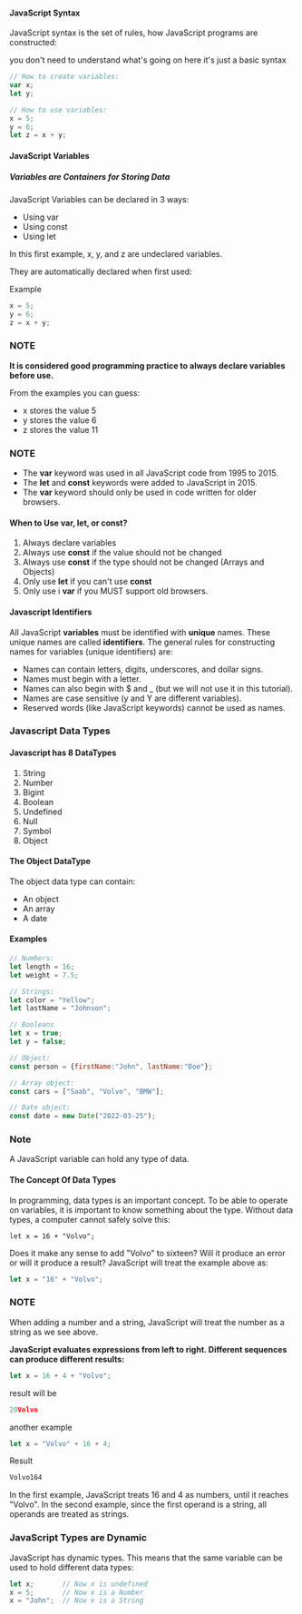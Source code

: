 #### JavaScript Syntax

JavaScript syntax is the set of rules, how JavaScript programs are constructed:

you don't need to understand what's going on here it's just a basic syntax

```javascript
// How to create variables:
var x;
let y;

// How to use variables:
x = 5;
y = 6;
let z = x + y;
```

#### JavaScript Variables

##### Variables are Containers for Storing Data

JavaScript Variables can be declared in 3 ways:

- Using var 
- Using const 
- Using let

In this first example, x, y, and z are undeclared variables.

They are automatically declared when first used:

Example 
```javascript
x = 5;
y = 6;
z = x + y;
```

### NOTE

**It is considered good programming practice to always declare variables before use.**

From the examples you can guess:

- x stores the value 5
- y stores the value 6
- z stores the value 11

### NOTE
- The **var** keyword was used in all JavaScript code from 1995 to 2015.
- The **let** and **const** keywords were added to JavaScript in 2015.
- The **var** keyword should only be used in code written for older browsers.

#### When to Use var, let, or const?

1. Always declare variables
2. Always use **const** if the value should not be changed
3. Always use **const** if the type should not be changed (Arrays and Objects) 
4. Only use **let** if you can't use **const**
5. Only use i **var** if you MUST support old browsers.

#### Javascript Identifiers
All JavaScript **variables** must be identified with **unique** names.
These unique names are called **identifiers**.
The general rules for constructing names for variables (unique identifiers) are:

- Names can contain letters, digits, underscores, and dollar signs.
- Names must begin with a letter.
- Names can also begin with $ and _ (but we will not use it in this tutorial).
- Names are case sensitive (y and Y are different variables).
- Reserved words (like JavaScript keywords) cannot be used as names.

### Javascript Data Types 

#### Javascript has 8 DataTypes
1. String
2. Number
3. Bigint
4. Boolean
5. Undefined
6. Null
7. Symbol
8. Object 

#### The Object DataType
The object data type can contain:
- An object
- An array
- A date

#### Examples
```javascript
// Numbers:
let length = 16;
let weight = 7.5;

// Strings:
let color = "Yellow";
let lastName = "Johnson";

// Booleans
let x = true;
let y = false;

// Object:
const person = {firstName:"John", lastName:"Doe"};

// Array object:
const cars = ["Saab", "Volvo", "BMW"];

// Date object:
const date = new Date("2022-03-25"); 
```
### Note

A JavaScript variable can hold any type of data.

#### The Concept Of Data Types
In programming, data types is an important concept.
To be able to operate on variables, it is important to know something about the type.
Without data types, a computer cannot safely solve this:

```
let x = 16 + "Volvo";
```
Does it make any sense to add "Volvo" to sixteen? Will it produce an error or will it produce a result?
JavaScript will treat the example above as:

```javascript
let x = "16" + "Volvo";
```

### NOTE
When adding a number and a string, JavaScript will treat the number as a string as we see above.

**JavaScript evaluates expressions from left to right. Different sequences can produce different results:**
```javascript
let x = 16 + 4 + "Volvo"; 
```
result will be 

```javascript
20Volvo
```

another example
```javascript
let x = "Volvo" + 16 + 4; 
```
Result
```javascript
Volvo164 
```

In the first example, JavaScript treats 16 and 4 as numbers, until it reaches "Volvo".
In the second example, since the first operand is a string, all operands are treated as strings.

### JavaScript Types are Dynamic
JavaScript has dynamic types. This means that the same variable can be used to hold different data types:
```javascript
let x;       // Now x is undefined
x = 5;       // Now x is a Number
x = "John";  // Now x is a String 
```


